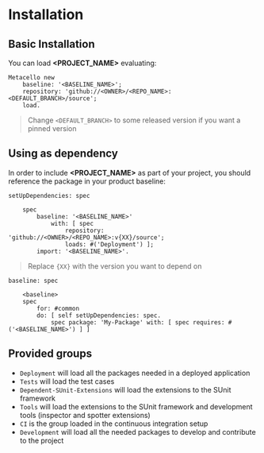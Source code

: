 # Installation

## Basic Installation

You can load **<PROJECT_NAME>** evaluating:
```smalltalk
Metacello new
	baseline: '<BASELINE_NAME>';
	repository: 'github://<OWNER>/<REPO_NAME>:<DEFAULT_BRANCH>/source';
	load.
```
>  Change `<DEFAULT_BRANCH>` to some released version if you want a pinned version

## Using as dependency

In order to include **<PROJECT_NAME>** as part of your project, you should reference the package in your product baseline:

```smalltalk
setUpDependencies: spec

	spec
		baseline: '<BASELINE_NAME>'
			with: [ spec
				repository: 'github://<OWNER>/<REPO_NAME>:v{XX}/source';
				loads: #('Deployment') ];
		import: '<BASELINE_NAME>'.
```
> Replace `{XX}` with the version you want to depend on

```smalltalk
baseline: spec

	<baseline>
	spec
		for: #common
		do: [ self setUpDependencies: spec.
			spec package: 'My-Package' with: [ spec requires: #('<BASELINE_NAME>') ] ]
```

## Provided groups

- `Deployment` will load all the packages needed in a deployed application
- `Tests` will load the test cases
- `Dependent-SUnit-Extensions` will load the extensions to the SUnit framework
- `Tools` will load the extensions to the SUnit framework and development tools (inspector and spotter extensions)
- `CI` is the group loaded in the continuous integration setup
- `Development` will load all the needed packages to develop and contribute to the project
